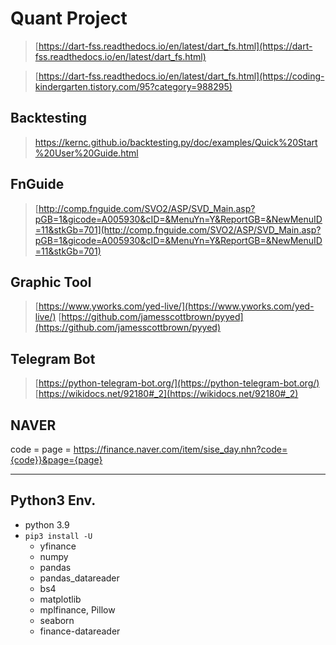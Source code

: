 # Quant Project

> [https://dart-fss.readthedocs.io/en/latest/dart_fs.html](https://dart-fss.readthedocs.io/en/latest/dart_fs.html)

> [https://dart-fss.readthedocs.io/en/latest/dart_fs.html](https://coding-kindergarten.tistory.com/95?category=988295)

## Backtesting
> [https://kernc.github.io/backtesting.py/doc/examples/Quick%20Start%20User%20Guide.html
](https://kernc.github.io/backtesting.py/doc/examples/Quick%20Start%20User%20Guide.html)

## FnGuide
> [http://comp.fnguide.com/SVO2/ASP/SVD_Main.asp?pGB=1&gicode=A005930&cID=&MenuYn=Y&ReportGB=&NewMenuID=11&stkGb=701](http://comp.fnguide.com/SVO2/ASP/SVD_Main.asp?pGB=1&gicode=A005930&cID=&MenuYn=Y&ReportGB=&NewMenuID=11&stkGb=701)


## Graphic Tool
> [https://www.yworks.com/yed-live/](https://www.yworks.com/yed-live/)
> [https://github.com/jamesscottbrown/pyyed](https://github.com/jamesscottbrown/pyyed)


## Telegram Bot
> [https://python-telegram-bot.org/](https://python-telegram-bot.org/)
> [https://wikidocs.net/92180#_2](https://wikidocs.net/92180#_2)


## NAVER
code =
page = 
https://finance.naver.com/item/sise_day.nhn?code={code}}&page={page}


---
## Python3 Env.
* python 3.9
* `pip3 install -U`
  * yfinance
  * numpy
  * pandas
  * pandas_datareader
  * bs4
  * matplotlib
  * mplfinance, Pillow
  * seaborn
  * finance-datareader